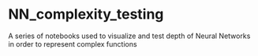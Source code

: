# NN_complexity_testing
A series of notebooks used to visualize and test depth of Neural Networks in order to represent complex functions 
